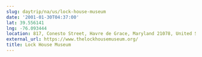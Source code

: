 ```yaml
---
slug: daytrip/na/us/lock-house-museum
date: '2001-01-30T04:37:00'
lat: 39.556141
lng: -76.093444
location: 817, Conesto Street, Havre de Grace, Maryland 21078, United States
external_url: https://www.thelockhousemuseum.org/
title: Lock House Museum
---
```




